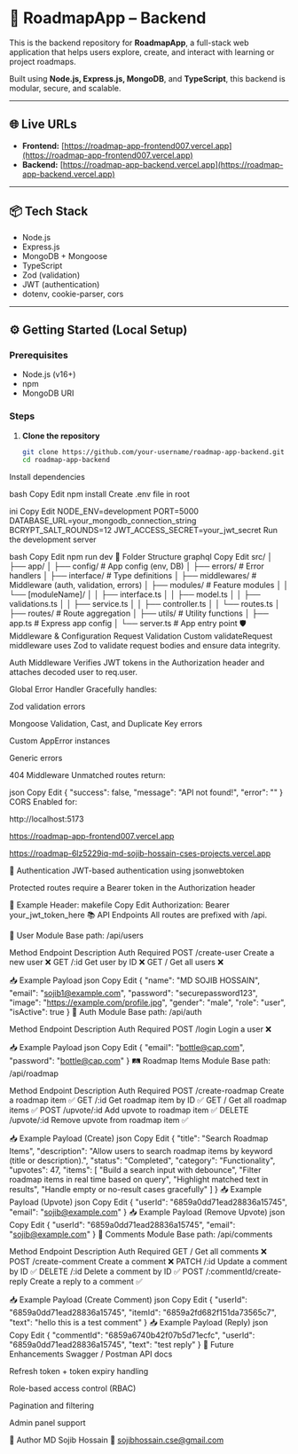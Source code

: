 # 🚀 RoadmapApp – Backend

This is the backend repository for **RoadmapApp**, a full-stack web application that helps users explore, create, and interact with learning or project roadmaps.

Built using **Node.js, Express.js, MongoDB**, and **TypeScript**, this backend is modular, secure, and scalable.

---

## 🌐 Live URLs

- **Frontend:** [https://roadmap-app-frontend007.vercel.app](https://roadmap-app-frontend007.vercel.app)
- **Backend:** [https://roadmap-app-backend.vercel.app](https://roadmap-app-backend.vercel.app)

---

## 📦 Tech Stack

- Node.js
- Express.js
- MongoDB + Mongoose
- TypeScript
- Zod (validation)
- JWT (authentication)
- dotenv, cookie-parser, cors

---

## ⚙️ Getting Started (Local Setup)

### Prerequisites

- Node.js (v16+)
- npm
- MongoDB URI

### Steps

1. **Clone the repository**
   ```bash
   git clone https://github.com/your-username/roadmap-app-backend.git
   cd roadmap-app-backend
Install dependencies

bash
Copy
Edit
npm install
Create .env file in root

ini
Copy
Edit
NODE_ENV=development
PORT=5000
DATABASE_URL=your_mongodb_connection_string
BCRYPT_SALT_ROUNDS=12
JWT_ACCESS_SECRET=your_jwt_secret
Run the development server

bash
Copy
Edit
npm run dev
📁 Folder Structure
graphql
Copy
Edit
src/
│
├── app/
│   ├── config/           # App config (env, DB)
│   ├── errors/           # Error handlers
│   ├── interface/        # Type definitions
│   ├── middlewares/      # Middleware (auth, validation, errors)
│   ├── modules/          # Feature modules
│   │   └── [moduleName]/
│   │       ├── interface.ts
│   │       ├── model.ts
│   │       ├── validations.ts
│   │       ├── service.ts
│   │       ├── controller.ts
│   │       └── routes.ts
│   ├── routes/           # Route aggregation
│   ├── utils/            # Utility functions
│   ├── app.ts            # Express app config
│   └── server.ts         # App entry point
🛡 Middleware & Configuration
Request Validation
Custom validateRequest middleware uses Zod to validate request bodies and ensure data integrity.

Auth Middleware
Verifies JWT tokens in the Authorization header and attaches decoded user to req.user.

Global Error Handler
Gracefully handles:

Zod validation errors

Mongoose Validation, Cast, and Duplicate Key errors

Custom AppError instances

Generic errors

404 Middleware
Unmatched routes return:

json
Copy
Edit
{
  "success": false,
  "message": "API not found!",
  "error": ""
}
CORS
Enabled for:

http://localhost:5173

https://roadmap-app-frontend007.vercel.app

https://roadmap-6lz5229iq-md-sojib-hossain-cses-projects.vercel.app

🔐 Authentication
JWT-based authentication using jsonwebtoken

Protected routes require a Bearer token in the Authorization header

🔑 Example Header:
makefile
Copy
Edit
Authorization: Bearer your_jwt_token_here
📚 API Endpoints
All routes are prefixed with /api.

👤 User Module
Base path: /api/users

Method	Endpoint	Description	Auth Required
POST	/create-user	Create a new user	❌
GET	/:id	Get user by ID	❌
GET	/	Get all users	❌

📥 Example Payload
json
Copy
Edit
{
  "name": "MD SOJIB HOSSAIN",
  "email": "sojib1@example.com",
  "password": "securepassword123",
  "image": "https://example.com/profile.jpg",
  "gender": "male",
  "role": "user",
  "isActive": true
}
🔐 Auth Module
Base path: /api/auth

Method	Endpoint	Description	Auth Required
POST	/login	Login a user	❌

📥 Example Payload
json
Copy
Edit
{
  "email": "bottle@cap.com",
  "password": "bottle@cap.com"
}
🛤 Roadmap Items Module
Base path: /api/roadmap

Method	Endpoint	Description	Auth Required
POST	/create-roadmap	Create a roadmap item	✅
GET	/:id	Get roadmap item by ID	✅
GET	/	Get all roadmap items	✅
POST	/upvote/:id	Add upvote to roadmap item	✅
DELETE	/upvote/:id	Remove upvote from roadmap item	✅

📥 Example Payload (Create)
json
Copy
Edit
{
  "title": "Search Roadmap Items",
  "description": "Allow users to search roadmap items by keyword (title or description).",
  "status": "Completed",
  "category": "Functionality",
  "upvotes": 47,
  "items": [
    "Build a search input with debounce",
    "Filter roadmap items in real time based on query",
    "Highlight matched text in results",
    "Handle empty or no-result cases gracefully"
  ]
}
📥 Example Payload (Upvote)
json
Copy
Edit
{
  "userId": "6859a0dd71ead28836a15745",
  "email": "sojib@example.com"
}
📥 Example Payload (Remove Upvote)
json
Copy
Edit
{
  "userId": "6859a0dd71ead28836a15745",
  "email": "sojib@example.com"
}
💬 Comments Module
Base path: /api/comments

Method	Endpoint	Description	Auth Required
GET	/	Get all comments	❌
POST	/create-comment	Create a comment	❌
PATCH	/:id	Update a comment by ID	✅
DELETE	/:id	Delete a comment by ID	✅
POST	/:commentId/create-reply	Create a reply to a comment	✅

📥 Example Payload (Create Comment)
json
Copy
Edit
{
  "userId": "6859a0dd71ead28836a15745",
  "itemId": "6859a2fd682f151da73565c7",
  "text": "hello this is a test comment"
}
📥 Example Payload (Reply)
json
Copy
Edit
{
  "commentId": "6859a6740b42f07b5d71ecfc",
  "userId": "6859a0dd71ead28836a15745",
  "text": "test reply"
}
🔮 Future Enhancements
Swagger / Postman API docs

Refresh token + token expiry handling

Role-based access control (RBAC)

Pagination and filtering

Admin panel support

👤 Author
MD Sojib Hossain
📧 sojibhossain.cse@gmail.com